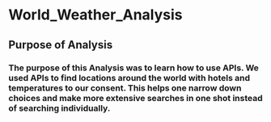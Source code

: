 # World_Weather_Analysis

## Purpose of Analysis

### The purpose of this Analysis was to learn how to use APIs. We used APIs to find locations around the world with hotels and temperatures to our consent. This helps one narrow down choices and make more extensive searches in one shot instead of searching individually. 
